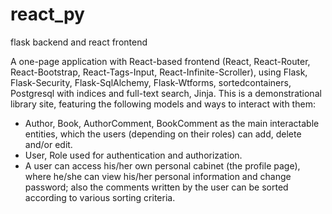 # react_py
flask backend and react frontend

A one-page application with React-based frontend (React, React-Router, React-Bootstrap, React-Tags-Input, React-Infinite-Scroller), using Flask, Flask-Security, Flask-SqlAlchemy, Flask-Wtforms, sortedcontainers, Postgresql with indices and full-text search, Jinja.
This is a demonstrational library site, featuring the following models and ways to interact with them:
* Author, Book, AuthorComment, BookComment as the main interactable entities, which the users (depending on their roles) can add, delete and/or edit.
* User, Role used for authentication and authorization.
* A user can access his/her own personal cabinet (the profile page), where he/she can view his/her personal information and change password; also the comments written by the user can be sorted according to various sorting criteria.
